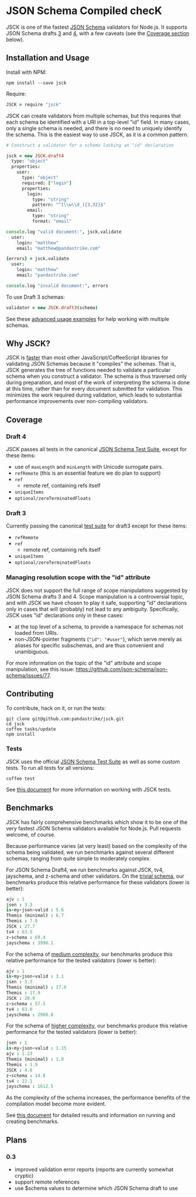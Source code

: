 # JSON Schema Compiled checK

JSCK is one of the fastest [JSON Schema](http://json-schema.org) validators for Node.js.
It supports JSON Schema drafts
[3][draft3_doc] and
[4][draft4_doc],
with a few caveats (see the [Coverage section](#coverage) below).


## Installation and Usage

Install with NPM:

    npm install --save jsck


Require:

```coffee
JSCK = require "jsck"
```

JSCK can create validators from multiple schemas, but this requires that
each schema be identified with a URI in a top-level "id" field.  In many
cases, only a single schema is needed, and there is no need to uniquely
identify the schema.  This is the easiest way to use JSCK, as it is a
common pattern.


```coffee
# Construct a validator for a schema lacking an "id" declaration

jsck = new JSCK.draft4
  type: "object"
  properties:
    user:
      type: "object"
      required: ["login"]
      properties:
        login:
          type: "string"
          pattern: "^[\\w\\d_]{3,32}$"
        email:
          type: "string"
          format: "email"

console.log "valid document:", jsck.validate
  user:
    login: "matthew"
    email: "matthew@pandastrike.com"

{errors} = jsck.validate
  user:
    login: "matthew"
    email: "pandastrike.com"

console.log "invalid document:", errors

```



To use Draft 3 schemas:

```.coffee
validator = new JSCK.draft3(schema)
```


See these [advanced usage examples](examples/draft4/advanced.coffee) for help
working with multiple schemas.



## Why JSCK?

JSCK is [faster](#benchmarks) than most other JavaScript/CoffeeScript libraries
for validating JSON Schemas because it "compiles" the schemas. That is, JSCK
generates the tree of functions needed to validate a particular schema when you
construct a validator. The schema is thus traversed only during preparation, and
most of the work of interpreting the schema is done at this time, rather than
for every document submitted for validation. This minimizes the work required
during validation, which leads to substantial performance improvements over
non-compiling validators.



## Coverage

### Draft 4

JSCK passes all tests in the canonical
[JSON Schema Test Suite][canonical], except for these items:

* use of `maxLength` and `minLength` with Unicode surrogate pairs.
* `refRemote` (this is an essential feature we do plan to support)
* `ref`
  * remote ref, containing refs itself
* `uniqueItems`
* `optional/zeroTerminatedFloats`


### Draft 3

Currently passing the canonical [test suite][canonical] for draft3 except for
these items:

* `refRemote`
* `ref`
  * remote ref, containing refs itself
* `uniqueItems`
* `optional/zeroTerminatedFloats`

### Managing resolution scope with the "id" attribute

JSCK does not support the full range of scope manipulations suggested by JSON
Schema drafts 3 and 4.  Scope manipulation is a controversial topic, and with
JSCK we have chosen to play it safe, supporting "id" declarations only in cases
that will (probably) not lead to any ambiguity. Specifically, JSCK uses "id"
declarations only in these cases:

* at the top level of a schema, to provide a namespace for schemas not loaded from URIs.
* non-JSON-pointer fragments (`"id": "#user"`), which serve merely as aliases for specific subschemas, and are thus convenient and unambiguous.

For more information on the topic of the "id" attribute and scope manipulation,
see this issue: https://github.com/json-schema/json-schema/issues/77.


## Contributing

To contribute, hack on it, or run the tests:

```shell
git clone git@github.com:pandastrike/jsck.git
cd jsck
coffee tasks/update
npm install
```

### Tests

JSCK uses the official [JSON Schema Test Suite][canonical] as well as some
custom tests. To run all tests for all versions:

    coffee test

See [this document](doc/tests.md) for more information on working with JSCK tests.


## Benchmarks

JSCK has fairly comprehensive benchmarks which show it to be one of the very
fastest JSON Schema validators available for Node.js. Pull requests welcome, of
course.

Because performance varies (at very least) based on the complexity
of the schema being validated, we run benchmarks against several different
schemas, ranging from quite simple to moderately complex.

For JSON Schema Draft4, we run benchmarks against JSCK, tv4, jayschema, and
z-schema and other validators.  On the
[trivial schema](benchmarks/draft4/trivial/schema.coffee),
our benchmarks produce this relative performance for these validators
(lower is better):

```coffee
ajv : 1
jsen : 3.3
is-my-json-valid : 5.6
Themis (minimal) : 6.7
Themis : 7.0
JSCK : 27.7
tv4 : 63.5
z-schema : 69.4
jayschema : 3998.1
```


For the schema of [medium complexity](benchmarks/draft4/medium/schema.coffee),
our benchmarks produce this relative performance for the tested validators
(lower is better):

```coffee
ajv : 1
is-my-json-valid : 3.1
jsen : 3.3
Themis (minimal) : 17.0
Themis : 17.9
JSCK : 20.9
z-schema : 57.5
tv4 : 63.0
jayschema : 2908.8
```

For the schema of [higher complexity](benchmarks/draft4/complex/schema.coffee),
our benchmarks produce this relative performance for the tested validators
(lower is better):

```coffee
jsen : 1
is-my-json-valid : 1.15
ajv : 1.23
Themis (minimal) : 1.8
Themis : 1.9
JSCK : 4.6
z-schema : 14.8
tv4 : 22.1
jayschema : 1612.5
```

As the complexity of the schema increases, the performance benefits of the
compilation model become more evident.


See [this document](doc/benchmarks.md) for detailed results and information on
running and creating benchmarks.


## Plans

### 0.3
* improved validation error reports (reports are currently somewhat cryptic)
* support remote references
* use $schema values to determine which JSON Schema draft to use


[draft3_doc]:http://tools.ietf.org/html/draft-zyp-json-schema-03
[draft3_impl]:https://github.com/json-schema/json-schema/tree/master/draft-03
[draft4_doc]:http://tools.ietf.org/html/draft-zyp-json-schema-04
[canonical]:https://github.com/json-schema/JSON-Schema-Test-Suite

